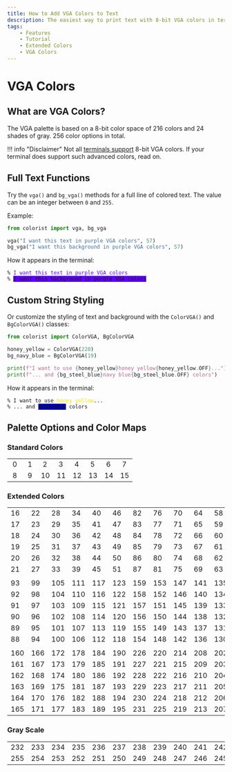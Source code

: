 ```yaml
---
title: How to Add VGA Colors to Text
description: The easiest way to print text with 8-bit VGA colors in terminal output using Colorist for Python. Includes code examples.
tags:
    - Features
    - Tutorial
    - Extended Colors
    - VGA Colors
---
```


# VGA Colors
## What are VGA Colors?
The VGA palette is based on a 8-bit color space of 216 colors and 24 shades of gray. 256 color options in total.

!!! info "Disclaimer"
    Not all [terminals support](../../user-guide/materials/terminal-support.md) 8-bit VGA colors. If your terminal does support such advanced colors, read on.

## Full Text Functions
Try the `vga()` and `bg_vga()` methods for a full line of colored text. The value can be an integer between `0` and `255`.

Example:

```python linenums="1" hl_lines="3-4"
from colorist import vga, bg_vga

vga("I want this text in purple VGA colors", 57)
bg_vga("I want this background in purple VGA colors", 57)
```

How it appears in the terminal:

<pre><code>% <span style="color: #5f00ff">I want this text in purple VGA colors</span>
% <span style="background-color: #5f00ff">I want this background in purple VGA colors</span></code></pre>

## Custom String Styling
Or customize the styling of text and background with the `ColorVGA()` and `BgColorVGA()` classes:

```python linenums="1" hl_lines="6-7"
from colorist import ColorVGA, BgColorVGA

honey_yellow = ColorVGA(220)
bg_navy_blue = BgColorVGA(19)

print(f"I want to use {honey_yellow}honey yellow{honey_yellow.OFF}...")
print(f"... and {bg_steel_blue}navy blue{bg_steel_blue.OFF} colors")
```

How it appears in the terminal:

<pre><code>% I want to use <span style="color: #ffdf00">honey yellow</span>...
% ... and <span style="background-color: #0000af">navy blue</span> colors</code></pre>

## Palette Options and Color Maps
### Standard Colors

<table>
    <tbody>
        <tr>
            <td class="extended-colors" style="--bg-color: #000000;">&nbsp;0&nbsp;</td>
            <td class="extended-colors" style="--bg-color: #800000;">&nbsp;1&nbsp;</td>
            <td class="extended-colors" style="--bg-color: #008000;">&nbsp;2&nbsp;</td>
            <td class="extended-colors" style="--bg-color: #808000;">&nbsp;3&nbsp;</td>
            <td class="extended-colors" style="--bg-color: #000080;">&nbsp;4&nbsp;</td>
            <td class="extended-colors" style="--bg-color: #800080;">&nbsp;5&nbsp;</td>
            <td class="extended-colors" style="--bg-color: #008080;">&nbsp;6&nbsp;</td>
            <td class="extended-colors" style="--bg-color: #c0c0c0;">&nbsp;7&nbsp;</td>
        </tr>
        <tr>
            <td class="extended-colors" style="--bg-color: #808080;">&nbsp;8&nbsp;</td>
            <td class="extended-colors" style="--bg-color: #ff0000;">&nbsp;9&nbsp;</td>
            <td class="extended-colors" style="--bg-color: #00ff00;">10</td>
            <td class="extended-colors" style="--bg-color: #ffff00;">11</td>
            <td class="extended-colors" style="--bg-color: #0000ff;">12</td>
            <td class="extended-colors" style="--bg-color: #ff00ff;">13</td>
            <td class="extended-colors" style="--bg-color: #00ffff;">14</td>
            <td class="extended-colors" style="--bg-color: #ffffff;">15</td>
        </tr>
    </tbody>
</table>

### Extended Colors

<table>
    <tbody>
        <tr>
            <td class="extended-colors" style="--bg-color: #000000;">16</td>
            <td class="extended-colors" style="--bg-color: #005f00;">22</td>
            <td class="extended-colors" style="--bg-color: #008700;">28</td>
            <td class="extended-colors" style="--bg-color: #00af00;">34</td>
            <td class="extended-colors" style="--bg-color: #00d700;">40</td>
            <td class="extended-colors" style="--bg-color: #00ff00;">46</td>
            <td class="extended-colors" style="--bg-color: #5fff00;">82</td>
            <td class="extended-colors" style="--bg-color: #5fd700;">76</td>
            <td class="extended-colors" style="--bg-color: #5faf00;">70</td>
            <td class="extended-colors" style="--bg-color: #5f8700;">64</td>
            <td class="extended-colors" style="--bg-color: #5f5f00;">58</td>
            <td class="extended-colors" style="--bg-color: #5f0000;">52</td>
        </tr>
        <tr>
            <td class="extended-colors" style="--bg-color: #00005f;">17</td>
            <td class="extended-colors" style="--bg-color: #005f5f;">23</td>
            <td class="extended-colors" style="--bg-color: #00875f;">29</td>
            <td class="extended-colors" style="--bg-color: #00af5f;">35</td>
            <td class="extended-colors" style="--bg-color: #00d75f;">41</td>
            <td class="extended-colors" style="--bg-color: #00ff5f;">47</td>
            <td class="extended-colors" style="--bg-color: #5fff5f;">83</td>
            <td class="extended-colors" style="--bg-color: #5fd75f;">77</td>
            <td class="extended-colors" style="--bg-color: #5faf5f;">71</td>
            <td class="extended-colors" style="--bg-color: #5f875f;">65</td>
            <td class="extended-colors" style="--bg-color: #5f5f5f;">59</td>
            <td class="extended-colors" style="--bg-color: #5f005f;">53</td>
        </tr>
        <tr>
            <td class="extended-colors" style="--bg-color: #000087;">18</td>
            <td class="extended-colors" style="--bg-color: #005f87;">24</td>
            <td class="extended-colors" style="--bg-color: #008787;">30</td>
            <td class="extended-colors" style="--bg-color: #00af87;">36</td>
            <td class="extended-colors" style="--bg-color: #00d787;">42</td>
            <td class="extended-colors" style="--bg-color: #00ff87;">48</td>
            <td class="extended-colors" style="--bg-color: #5fff87;">84</td>
            <td class="extended-colors" style="--bg-color: #5fd787;">78</td>
            <td class="extended-colors" style="--bg-color: #5faf87;">72</td>
            <td class="extended-colors" style="--bg-color: #5f8787;">66</td>
            <td class="extended-colors" style="--bg-color: #5f5f87;">60</td>
            <td class="extended-colors" style="--bg-color: #5f0087;">54</td>
        </tr>
        <tr>
            <td class="extended-colors" style="--bg-color: #0000af;">19</td>
            <td class="extended-colors" style="--bg-color: #005faf;">25</td>
            <td class="extended-colors" style="--bg-color: #0087af;">31</td>
            <td class="extended-colors" style="--bg-color: #00afaf;">37</td>
            <td class="extended-colors" style="--bg-color: #00d7af;">43</td>
            <td class="extended-colors" style="--bg-color: #00ffaf;">49</td>
            <td class="extended-colors" style="--bg-color: #5fffaf;">85</td>
            <td class="extended-colors" style="--bg-color: #5fd7af;">79</td>
            <td class="extended-colors" style="--bg-color: #5fafaf;">73</td>
            <td class="extended-colors" style="--bg-color: #5f87af;">67</td>
            <td class="extended-colors" style="--bg-color: #5f5faf;">61</td>
            <td class="extended-colors" style="--bg-color: #5f00af;">55</td>
        </tr>
        <tr>
            <td class="extended-colors" style="--bg-color: #0000d7;">20</td>
            <td class="extended-colors" style="--bg-color: #005fd7;">26</td>
            <td class="extended-colors" style="--bg-color: #0087d7;">32</td>
            <td class="extended-colors" style="--bg-color: #00afd7;">38</td>
            <td class="extended-colors" style="--bg-color: #00d7d7;">44</td>
            <td class="extended-colors" style="--bg-color: #00ffd7;">50</td>
            <td class="extended-colors" style="--bg-color: #5fffd7;">86</td>
            <td class="extended-colors" style="--bg-color: #5fd7d7;">80</td>
            <td class="extended-colors" style="--bg-color: #5fafd7;">74</td>
            <td class="extended-colors" style="--bg-color: #5f87d7;">68</td>
            <td class="extended-colors" style="--bg-color: #5f5fd7;">62</td>
            <td class="extended-colors" style="--bg-color: #5f00d7;">56</td>
        </tr>
        <tr>
            <td class="extended-colors" style="--bg-color: #0000ff;">21</td>
            <td class="extended-colors" style="--bg-color: #005fff;">27</td>
            <td class="extended-colors" style="--bg-color: #0087ff;">33</td>
            <td class="extended-colors" style="--bg-color: #00afff;">39</td>
            <td class="extended-colors" style="--bg-color: #00d7ff;">45</td>
            <td class="extended-colors" style="--bg-color: #00ffff;">51</td>
            <td class="extended-colors" style="--bg-color: #5fffff;">87</td>
            <td class="extended-colors" style="--bg-color: #5fd7ff;">81</td>
            <td class="extended-colors" style="--bg-color: #5fafff;">75</td>
            <td class="extended-colors" style="--bg-color: #5f87ff;">69</td>
            <td class="extended-colors" style="--bg-color: #5f5fff;">63</td>
            <td class="extended-colors" style="--bg-color: #5f00ff;">57</td>
        </tr>
        <tr>
            <td colspan="12">
        </tr>
        <tr>
            <td class="extended-colors" style="--bg-color: #8700ff;">93</td>
            <td class="extended-colors" style="--bg-color: #875fff;">99</td>
            <td class="extended-colors" style="--bg-color: #8787ff;">105</td>
            <td class="extended-colors" style="--bg-color: #87afff;">111</td>
            <td class="extended-colors" style="--bg-color: #87d7ff;">117</td>
            <td class="extended-colors" style="--bg-color: #87ffff;">123</td>
            <td class="extended-colors" style="--bg-color: #afffff;">159</td>
            <td class="extended-colors" style="--bg-color: #afd7ff;">153</td>
            <td class="extended-colors" style="--bg-color: #afafff;">147</td>
            <td class="extended-colors" style="--bg-color: #af87ff;">141</td>
            <td class="extended-colors" style="--bg-color: #af5fff;">135</td>
            <td class="extended-colors" style="--bg-color: #af00ff;">129</td>
        </tr>
        <tr>
            <td class="extended-colors" style="--bg-color: #8700d7;">92</td>
            <td class="extended-colors" style="--bg-color: #875fd7;">98</td>
            <td class="extended-colors" style="--bg-color: #8787d7;">104</td>
            <td class="extended-colors" style="--bg-color: #87afd7;">110</td>
            <td class="extended-colors" style="--bg-color: #87d7d7;">116</td>
            <td class="extended-colors" style="--bg-color: #87ffd7;">122</td>
            <td class="extended-colors" style="--bg-color: #afffd7;">158</td>
            <td class="extended-colors" style="--bg-color: #afd7d7;">152</td>
            <td class="extended-colors" style="--bg-color: #afafd7;">146</td>
            <td class="extended-colors" style="--bg-color: #af87d7;">140</td>
            <td class="extended-colors" style="--bg-color: #af5fd7;">134</td>
            <td class="extended-colors" style="--bg-color: #af00d7;">128</td>
        </tr>
        <tr>
            <td class="extended-colors" style="--bg-color: #8700af;">91</td>
            <td class="extended-colors" style="--bg-color: #875faf;">97</td>
            <td class="extended-colors" style="--bg-color: #8787af;">103</td>
            <td class="extended-colors" style="--bg-color: #87afaf;">109</td>
            <td class="extended-colors" style="--bg-color: #87d7af;">115</td>
            <td class="extended-colors" style="--bg-color: #87ffaf;">121</td>
            <td class="extended-colors" style="--bg-color: #afffaf;">157</td>
            <td class="extended-colors" style="--bg-color: #afd7af;">151</td>
            <td class="extended-colors" style="--bg-color: #afafaf;">145</td>
            <td class="extended-colors" style="--bg-color: #af87af;">139</td>
            <td class="extended-colors" style="--bg-color: #af5faf;">133</td>
            <td class="extended-colors" style="--bg-color: #af00af;">127</td>
        </tr>
        <tr>
            <td class="extended-colors" style="--bg-color: #870087;">90</td>
            <td class="extended-colors" style="--bg-color: #875f87;">96</td>
            <td class="extended-colors" style="--bg-color: #878787;">102</td>
            <td class="extended-colors" style="--bg-color: #87af87;">108</td>
            <td class="extended-colors" style="--bg-color: #87d787;">114</td>
            <td class="extended-colors" style="--bg-color: #87ff87;">120</td>
            <td class="extended-colors" style="--bg-color: #afff87;">156</td>
            <td class="extended-colors" style="--bg-color: #afd787;">150</td>
            <td class="extended-colors" style="--bg-color: #afaf87;">144</td>
            <td class="extended-colors" style="--bg-color: #af8787;">138</td>
            <td class="extended-colors" style="--bg-color: #af5f87;">132</td>
            <td class="extended-colors" style="--bg-color: #af0087;">126</td>
        </tr>
        <tr>
            <td class="extended-colors" style="--bg-color: #87005f;">89</td>
            <td class="extended-colors" style="--bg-color: #875f5f;">95</td>
            <td class="extended-colors" style="--bg-color: #87875f;">101</td>
            <td class="extended-colors" style="--bg-color: #87af5f;">107</td>
            <td class="extended-colors" style="--bg-color: #87d75f;">113</td>
            <td class="extended-colors" style="--bg-color: #87ff5f;">119</td>
            <td class="extended-colors" style="--bg-color: #afff5f;">155</td>
            <td class="extended-colors" style="--bg-color: #afd75f;">149</td>
            <td class="extended-colors" style="--bg-color: #afaf5f;">143</td>
            <td class="extended-colors" style="--bg-color: #af875f;">137</td>
            <td class="extended-colors" style="--bg-color: #af5f5f;">131</td>
            <td class="extended-colors" style="--bg-color: #af005f;">125</td>
        </tr>
        <tr>
            <td class="extended-colors" style="--bg-color: #870000;">88</td>
            <td class="extended-colors" style="--bg-color: #875f00;">94</td>
            <td class="extended-colors" style="--bg-color: #878700;">100</td>
            <td class="extended-colors" style="--bg-color: #87af00;">106</td>
            <td class="extended-colors" style="--bg-color: #87d700;">112</td>
            <td class="extended-colors" style="--bg-color: #87ff00;">118</td>
            <td class="extended-colors" style="--bg-color: #afff00;">154</td>
            <td class="extended-colors" style="--bg-color: #afd700;">148</td>
            <td class="extended-colors" style="--bg-color: #afaf00;">142</td>
            <td class="extended-colors" style="--bg-color: #af8700;">136</td>
            <td class="extended-colors" style="--bg-color: #af5f00;">130</td>
            <td class="extended-colors" style="--bg-color: #af0000;">124</td>
        </tr>
        <tr>
            <td colspan="12">
        </tr>
        <tr>
            <td class="extended-colors" style="--bg-color: #d70000;">160</td>
            <td class="extended-colors" style="--bg-color: #d75f00;">166</td>
            <td class="extended-colors" style="--bg-color: #d78700;">172</td>
            <td class="extended-colors" style="--bg-color: #dfaf00;">178</td>
            <td class="extended-colors" style="--bg-color: #dfdf00;">184</td>
            <td class="extended-colors" style="--bg-color: #dfff00;">190</td>
            <td class="extended-colors" style="--bg-color: #ffff00;">226</td>
            <td class="extended-colors" style="--bg-color: #ffdf00;">220</td>
            <td class="extended-colors" style="--bg-color: #ffaf00;">214</td>
            <td class="extended-colors" style="--bg-color: #ff8700;">208</td>
            <td class="extended-colors" style="--bg-color: #ff5f00;">202</td>
            <td class="extended-colors" style="--bg-color: #ff0000;">196</td>
        </tr>
        <tr>
            <td class="extended-colors" style="--bg-color: #d7005f;">161</td>
            <td class="extended-colors" style="--bg-color: #d75f5f;">167</td>
            <td class="extended-colors" style="--bg-color: #d7875f;">173</td>
            <td class="extended-colors" style="--bg-color: #dfaf5f;">179</td>
            <td class="extended-colors" style="--bg-color: #dfdf5f;">185</td>
            <td class="extended-colors" style="--bg-color: #dfff5f;">191</td>
            <td class="extended-colors" style="--bg-color: #ffff5f;">227</td>
            <td class="extended-colors" style="--bg-color: #ffdf5f;">221</td>
            <td class="extended-colors" style="--bg-color: #ffaf5f;">215</td>
            <td class="extended-colors" style="--bg-color: #ff875f;">209</td>
            <td class="extended-colors" style="--bg-color: #ff5f5f;">203</td>
            <td class="extended-colors" style="--bg-color: #ff005f;">197</td>
        </tr>
        <tr>
            <td class="extended-colors" style="--bg-color: #d70087;">162</td>
            <td class="extended-colors" style="--bg-color: #d75f87;">168</td>
            <td class="extended-colors" style="--bg-color: #d78787;">174</td>
            <td class="extended-colors" style="--bg-color: #dfaf87;">180</td>
            <td class="extended-colors" style="--bg-color: #dfdf87;">186</td>
            <td class="extended-colors" style="--bg-color: #dfff87;">192</td>
            <td class="extended-colors" style="--bg-color: #ffff87;">228</td>
            <td class="extended-colors" style="--bg-color: #ffdf87;">222</td>
            <td class="extended-colors" style="--bg-color: #ffaf87;">216</td>
            <td class="extended-colors" style="--bg-color: #ff8787;">210</td>
            <td class="extended-colors" style="--bg-color: #ff5f87;">204</td>
            <td class="extended-colors" style="--bg-color: #ff0087;">198</td>
        </tr>
        <tr>
            <td class="extended-colors" style="--bg-color: #d700af;">163</td>
            <td class="extended-colors" style="--bg-color: #d75faf;">169</td>
            <td class="extended-colors" style="--bg-color: #d787af;">175</td>
            <td class="extended-colors" style="--bg-color: #dfafaf;">181</td>
            <td class="extended-colors" style="--bg-color: #dfdfaf;">187</td>
            <td class="extended-colors" style="--bg-color: #dfffaf;">193</td>
            <td class="extended-colors" style="--bg-color: #ffffaf;">229</td>
            <td class="extended-colors" style="--bg-color: #ffdfaf;">223</td>
            <td class="extended-colors" style="--bg-color: #ffafaf;">217</td>
            <td class="extended-colors" style="--bg-color: #ff87af;">211</td>
            <td class="extended-colors" style="--bg-color: #ff5faf;">205</td>
            <td class="extended-colors" style="--bg-color: #ff00af;">199</td>
        </tr>
        <tr>
            <td class="extended-colors" style="--bg-color: #d700d7;">164</td>
            <td class="extended-colors" style="--bg-color: #d75fd7;">170</td>
            <td class="extended-colors" style="--bg-color: #d787d7;">176</td>
            <td class="extended-colors" style="--bg-color: #dfafdf;">182</td>
            <td class="extended-colors" style="--bg-color: #dfdfdf;">188</td>
            <td class="extended-colors" style="--bg-color: #dfffdf;">194</td>
            <td class="extended-colors" style="--bg-color: #ffffdf;">230</td>
            <td class="extended-colors" style="--bg-color: #ffdfdf;">224</td>
            <td class="extended-colors" style="--bg-color: #ffafdf;">218</td>
            <td class="extended-colors" style="--bg-color: #ff87df;">212</td>
            <td class="extended-colors" style="--bg-color: #ff5fdf;">206</td>
            <td class="extended-colors" style="--bg-color: #ff00df;">200</td>
        </tr>
        <tr>
            <td class="extended-colors" style="--bg-color: #d700ff;">165</td>
            <td class="extended-colors" style="--bg-color: #d75fff;">171</td>
            <td class="extended-colors" style="--bg-color: #d787ff;">177</td>
            <td class="extended-colors" style="--bg-color: #dfafff;">183</td>
            <td class="extended-colors" style="--bg-color: #dfdfff;">189</td>
            <td class="extended-colors" style="--bg-color: #dfffff;">195</td>
            <td class="extended-colors" style="--bg-color: #ffffff;">231</td>
            <td class="extended-colors" style="--bg-color: #ffdfff;">225</td>
            <td class="extended-colors" style="--bg-color: #ffafff;">219</td>
            <td class="extended-colors" style="--bg-color: #ff87ff;">213</td>
            <td class="extended-colors" style="--bg-color: #ff5fff;">207</td>
            <td class="extended-colors" style="--bg-color: #ff00ff;">201</td>
        </tr>
    </tbody>
</table>

### Gray Scale

<table>
    <tbody>
        <tr>
            <td class="extended-colors" style="--bg-color: #080808;">232</td>
            <td class="extended-colors" style="--bg-color: #121212;">233</td>
            <td class="extended-colors" style="--bg-color: #1c1c1c;">234</td>
            <td class="extended-colors" style="--bg-color: #262626;">235</td>
            <td class="extended-colors" style="--bg-color: #303030;">236</td>
            <td class="extended-colors" style="--bg-color: #3a3a3a;">237</td>
            <td class="extended-colors" style="--bg-color: #444444;">238</td>
            <td class="extended-colors" style="--bg-color: #4e4e4e;">239</td>
            <td class="extended-colors" style="--bg-color: #585858;">240</td>
            <td class="extended-colors" style="--bg-color: #626262;">241</td>
            <td class="extended-colors" style="--bg-color: #6c6c6c;">242</td>
            <td class="extended-colors" style="--bg-color: #767676;">243</td>
        </tr>
        <tr>
            <td class="extended-colors" style="--bg-color: #eeeeee;">255</td>
            <td class="extended-colors" style="--bg-color: #e4e4e4;">254</td>
            <td class="extended-colors" style="--bg-color: #dadada;">253</td>
            <td class="extended-colors" style="--bg-color: #d0d0d0;">252</td>
            <td class="extended-colors" style="--bg-color: #c6c6c6;">251</td>
            <td class="extended-colors" style="--bg-color: #bcbcbc;">250</td>
            <td class="extended-colors" style="--bg-color: #b2b2b2;">249</td>
            <td class="extended-colors" style="--bg-color: #a8a8a8;">248</td>
            <td class="extended-colors" style="--bg-color: #9e9e9e;">247</td>
            <td class="extended-colors" style="--bg-color: #949494;">246</td>
            <td class="extended-colors" style="--bg-color: #8a8a8a;">245</td>
            <td class="extended-colors" style="--bg-color: #808080;">244</td>
        </tr>
    </tbody>
</table>
